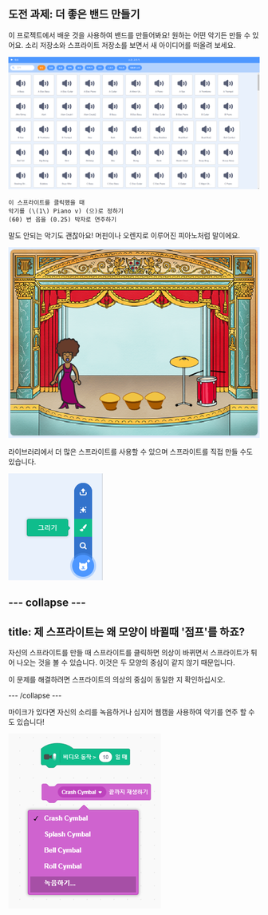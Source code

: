 ## 도전 과제: 더 좋은 밴드 만들기

이 프로젝트에서 배운 것을 사용하여 밴드를 만들어봐요! 원하는 어떤 악기든 만들 수 있어요. 소리 저장소와 스프라이트 저장소를 보면서 새 아이디어를 떠올려 보세요.

![스크린샷](images/band-ideas-sounds.png)

```blocks3
이 스프라이트를 클릭했을 때
악기를 (\(1\) Piano v) (으)로 정하기
(60) 번 음을 (0.25) 박자로 연주하기
```

말도 안되는 악기도 괜찮아요! 머핀이나 오렌지로 이루어진 피아노처럼 말이에요.

![스크린샷](images/band-piano.png)

라이브러리에서 더 많은 스프라이트를 사용할 수 있으며 스프라이트를 직접 만들 수도 있습니다.

![스크린샷](images/band-draw.png)

--- collapse ---
---
title: 제 스프라이트는 왜 모양이 바뀔때 '점프'를 하죠?
---

자신의 스프라이트를 만들 때 스프라이트를 클릭하면 의상이 바뀌면서 스프라이트가 튀어 나오는 것을 볼 수 있습니다. 이것은 두 모양의 중심이 같지 않기 때문입니다.

이 문제를 해결하려면 스프라이트의 의상의 중심이 동일한 지 확인하십시오.

--- /collapse ---

마이크가 있다면 자신의 소리를 녹음하거나 심지어 웹캠을 사용하여 악기를 연주 할 수도 있습니다!

![스크린샷](images/band-io.png)